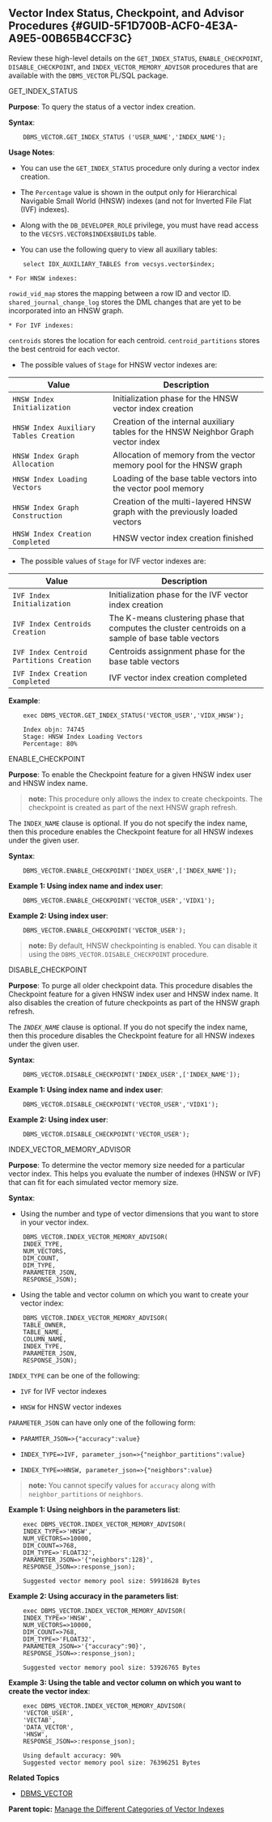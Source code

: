 ## Vector Index Status, Checkpoint, and Advisor Procedures {#GUID-5F1D700B-ACF0-4E3A-A9E5-00B65B4CCF3C}

Review these high-level details on the `GET_INDEX_STATUS`, `ENABLE_CHECKPOINT`, `DISABLE_CHECKPOINT`, and `INDEX_VECTOR_MEMORY_ADVISOR` procedures that are available with the `DBMS_VECTOR` PL/SQL package. 

GET_INDEX_STATUS

**Purpose**: To query the status of a vector index creation. 

**Syntax**: 
```
    DBMS_VECTOR.GET_INDEX_STATUS ('USER_NAME','INDEX_NAME');
```
    

**Usage Notes**: 

  * You can use the `GET_INDEX_STATUS` procedure only during a vector index creation. 

  * The `Percentage` value is shown in the output only for Hierarchical Navigable Small World (HNSW) indexes (and not for Inverted File Flat (IVF) indexes). 

  * Along with the `DB_DEVELOPER_ROLE` privilege, you must have read access to the `VECSYS.VECTOR$INDEX$BUILD$` table. 

  * You can use the following query to view all auxiliary tables: 
```
    select IDX_AUXILIARY_TABLES from vecsys.vector$index;
```
    

    * For HNSW indexes: 

`rowid_vid_map` stores the mapping between a row ID and vector ID. `shared_journal_change_log` stores the DML changes that are yet to be incorporated into an HNSW graph. 

    * For IVF indexes: 

`centroids` stores the location for each centroid. `centroid_partitions` stores the best centroid for each vector. 

  * The possible values of `Stage` for HNSW vector indexes are: 

Value | Description  
---|---  
`HNSW Index Initialization` |  Initialization phase for the HNSW vector index creation  
`HNSW Index Auxiliary Tables Creation` |  Creation of the internal auxiliary tables for the HNSW Neighbor Graph vector index  
`HNSW Index Graph Allocation` |  Allocation of memory from the vector memory pool for the HNSW graph  
`HNSW Index Loading Vectors` |  Loading of the base table vectors into the vector pool memory   
`HNSW Index Graph Construction` |  Creation of the multi-layered HNSW graph with the previously loaded vectors  
`HNSW Index Creation Completed` |  HNSW vector index creation finished  
  
  * The possible values of `Stage` for IVF vector indexes are: 

Value | Description  
---|---  
`IVF Index Initialization` |  Initialization phase for the IVF vector index creation  
`IVF Index Centroids Creation` |  The K-means clustering phase that computes the cluster centroids on a sample of base table vectors  
`IVF Index Centroid Partitions Creation` |  Centroids assignment phase for the base table vectors  
`IVF Index Creation Completed` |  IVF vector index creation completed  
  



**Example**: 
```
    exec DBMS_VECTOR.GET_INDEX_STATUS('VECTOR_USER','VIDX_HNSW');
    
    Index objn: 74745
    Stage: HNSW Index Loading Vectors
    Percentage: 80%
```
    

ENABLE_CHECKPOINT

**Purpose**: To enable the Checkpoint feature for a given HNSW index user and HNSW index name. 

> **note:** This procedure only allows the index to create checkpoints. The checkpoint is created as part of the next HNSW graph refresh. 

The `INDEX_NAME` clause is optional. If you do not specify the index name, then this procedure enables the Checkpoint feature for all HNSW indexes under the given user. 

**Syntax**: 
```
    DBMS_VECTOR.ENABLE_CHECKPOINT('INDEX_USER',['INDEX_NAME']);
```
    

**Example 1: Using index name and index user**: 
```
    DBMS_VECTOR.ENABLE_CHECKPOINT('VECTOR_USER','VIDX1');
```
    

**Example 2: Using index user**: 
```
    DBMS_VECTOR.ENABLE_CHECKPOINT('VECTOR_USER');
```
    

> **note:** By default, HNSW checkpointing is enabled. You can disable it using the `DBMS_VECTOR.DISABLE_CHECKPOINT` procedure. 

DISABLE_CHECKPOINT

**Purpose**: To purge all older checkpoint data. This procedure disables the Checkpoint feature for a given HNSW index user and HNSW index name. It also disables the creation of future checkpoints as part of the HNSW graph refresh. 

The *`INDEX_NAME`* clause is optional. If you do not specify the index name, then this procedure disables the Checkpoint feature for all HNSW indexes under the given user. 

**Syntax**: 
```
    DBMS_VECTOR.DISABLE_CHECKPOINT('INDEX_USER',['INDEX_NAME']);
```
    

**Example 1: Using index name and index user**: 
```
    DBMS_VECTOR.DISABLE_CHECKPOINT('VECTOR_USER','VIDX1');
```
    

**Example 2: Using index user**: 
```
    DBMS_VECTOR.DISABLE_CHECKPOINT('VECTOR_USER');
```
    

INDEX_VECTOR_MEMORY_ADVISOR

**Purpose**: To determine the vector memory size needed for a particular vector index. This helps you evaluate the number of indexes (HNSW or IVF) that can fit for each simulated vector memory size. 

**Syntax**: 

  * Using the number and type of vector dimensions that you want to store in your vector index. 
```
    DBMS_VECTOR.INDEX_VECTOR_MEMORY_ADVISOR(
    INDEX_TYPE,
    NUM_VECTORS,
    DIM_COUNT,
    DIM_TYPE,
    PARAMETER_JSON,
    RESPONSE_JSON);
```
    

  * Using the table and vector column on which you want to create your vector index: 
```
    DBMS_VECTOR.INDEX_VECTOR_MEMORY_ADVISOR(
    TABLE_OWNER,
    TABLE_NAME,
    COLUMN_NAME,
    INDEX_TYPE,
    PARAMETER_JSON,
    RESPONSE_JSON);
```
    




`INDEX_TYPE` can be one of the following: 

  * `IVF` for IVF vector indexes 

  * `HNSW` for HNSW vector indexes 




`PARAMETER_JSON` can have only one of the following form: 

  * `PARAMTER_JSON=>{"accuracy":value}`

  * `INDEX_TYPE=>IVF, parameter_json=>{"neighbor_partitions":value}`

  * `INDEX_TYPE=>HNSW, parameter_json=>{"neighbors":value}`




> **note:** You cannot specify values for `accuracy` along with `neighbor_partitions` or `neighbors`. 

**Example 1: Using neighbors in the parameters list**: 
```
    exec DBMS_VECTOR.INDEX_VECTOR_MEMORY_ADVISOR(
    INDEX_TYPE=>'HNSW',
    NUM_VECTORS=>10000,
    DIM_COUNT=>768,
    DIM_TYPE=>'FLOAT32',
    PARAMETER_JSON=>'{"neighbors":128}',
    RESPONSE_JSON=>:response_json);
    
    Suggested vector memory pool size: 59918628 Bytes
```
    

**Example 2: Using accuracy in the parameters list**: 
```
    exec DBMS_VECTOR.INDEX_VECTOR_MEMORY_ADVISOR(
    INDEX_TYPE=>'HNSW',
    NUM_VECTORS=>10000,
    DIM_COUNT=>768,
    DIM_TYPE=>'FLOAT32',
    PARAMETER_JSON=>'{"accuracy":90}',
    RESPONSE_JSON=>:response_json);
    
    Suggested vector memory pool size: 53926765 Bytes
```
    

**Example 3: Using the table and vector column on which you want to create the vector index**: 
```
    exec DBMS_VECTOR.INDEX_VECTOR_MEMORY_ADVISOR(
    'VECTOR_USER',
    'VECTAB',
    'DATA_VECTOR',
    'HNSW',
    RESPONSE_JSON=>:response_json);
    
    Using default accuracy: 90%
    Suggested vector memory pool size: 76396251 Bytes
```
    

**Related Topics**

  * [DBMS_VECTOR](dbms_vector-vecse.md#GUID-829230F9-BD1E-41F9-BAAB-5D3C3E52FC12)



**Parent topic:** [Manage the Different Categories of Vector Indexes](manage-different-categories-vector-indexes.md)
